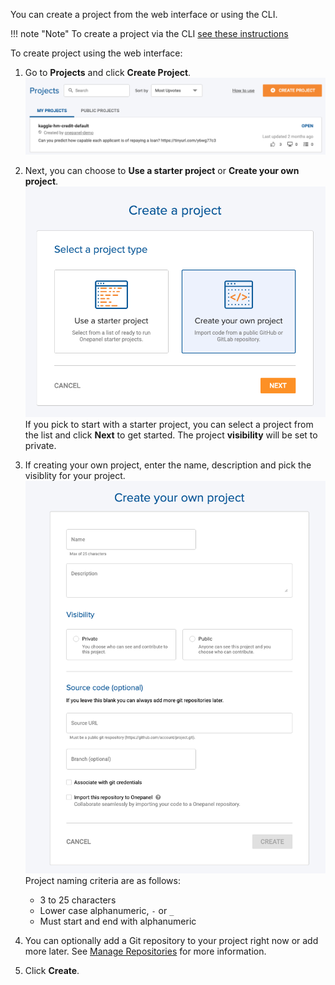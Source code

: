 You can create a project from the web interface or using the CLI.

!!! note "Note"
    To create a project via the CLI [see these instructions](/cli/projects.md)

To create project using the web interface:

1. Go to **Projects** and click **Create Project**.
![](../assets/img/create-153606.png)

2. Next, you can choose to **Use a starter project** or **Create your own project**.
![](../assets/img/create-155111.png)
If you pick to start with a starter project, you can select a project from the list and click **Next** to get started. The project **visibility** will be set to private.

3. If creating your own project, enter the name, description and pick the visiblity for your project.
    ![](../assets/img/create-160609.png)
    Project naming criteria are as follows:
    - 3 to 25 characters
    - Lower case alphanumeric, `-` or `_`
    - Must start and end with alphanumeric

4. You can optionally add a Git repository to your project right now or add more later.  See [Manage Repositories](/projects/repositories) for more information.
5. Click **Create**.